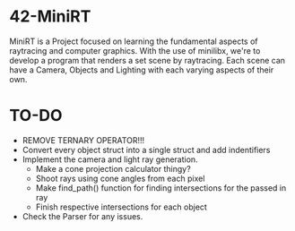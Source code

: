 # 42-MiniRT

MiniRT is a Project focused on learning the fundamental aspects of raytracing and computer graphics.
With the use of minilibx, we're to develop a program that renders a set scene by raytracing.
Each scene can have a Camera, Objects and Lighting with each varying aspects of their own.

# TO-DO
*	REMOVE TERNARY OPERATOR!!!
*	Convert every object struct into a single struct and add indentifiers
*	Implement the camera and light ray generation.
	*	Make a cone projection calculator thingy?
	*	Shoot rays using cone angles from each pixel
	*	Make find_path() function for finding intersections for the passed in ray
	*	Finish respective intersections for each object
*	Check the Parser for any issues.
